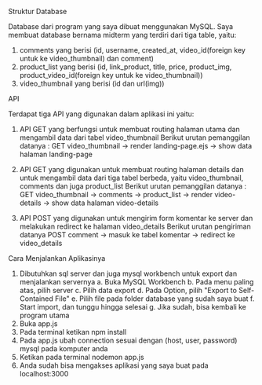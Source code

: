Struktur Database

Database dari program yang saya dibuat menggunakan MySQL. Saya membuat database bernama midterm yang terdiri dari tiga table, yaitu:
1. comments yang berisi (id, username, created_at, video_id(foreign key untuk ke video_thumbnail) dan comment)
2. product_list yang berisi (id, link_product, title, price, product_img, product_video_id(foreign key untuk ke video_thumbnail))
3. video_thumbnail yang berisi (id dan url(img))

API

Terdapat tiga API yang digunakan dalam aplikasi ini yaitu:
1. API GET yang berfungsi untuk membuat routing halaman utama dan mengambil data dari tabel video_thumbnail
Berikut urutan pemanggilan datanya : GET video_thumbnail -> render landing-page.ejs -> show data halaman landing-page

2. API GET yang digunakan untuk membuat routing halaman details dan untuk mengambil data dari tiga tabel berbeda, yaitu video_thumbnail, comments dan juga product_list
Berikut urutan pemanggilan datanya : GET video_thumbnail -> comments -> product_list -> render video-details -> show data halaman video-details

3. API POST yang digunakan untuk mengirim form komentar ke server dan melakukan redirect ke halaman video_details
Berikut urutan pengiriman datanya POST comment -> masuk ke tabel komentar -> redirect ke video_details

Cara Menjalankan Aplikasinya

1. Dibutuhkan sql server dan juga mysql workbench untuk export dan menjalankan servernya
	a. Buka MySQL Workbench
	b. Pada menu paling atas, pilih server
	c. Pilih data export
	d. Pada Option, pilih "Export to Self-Contained File"
	e. Pilih file  pada folder database yang sudah saya buat
	f. Start import, dan tunggu hingga selesai
	g. Jika sudah, bisa kembali ke program utama
2. Buka app.js
3. Pada terminal ketikan npm install
4. Pada app.js ubah connection sesuai dengan (host, user, password) mysql pada komputer anda
5. Ketikan pada terminal nodemon app.js
6. Anda sudah bisa mengakses aplikasi yang saya buat pada localhost:3000